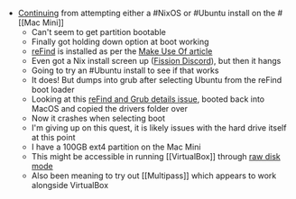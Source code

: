 - [Continuing](logseq://graph/bmcgardenlogseq?block-id=63c3c7ed-96e1-42d4-be6f-7bd8b0aa5d4e) from attempting either a #NixOS or #Ubuntu install on the #[[Mac Mini]]
	- Can't seem to get partition bootable
	- Finally got holding down option at boot working
	- [reFind](https://sourceforge.net/projects/refind/) is installed as per the [Make Use Of article](logseq://graph/bmcgardenlogseq?block-id=63c3c7ed-965d-4a8c-9445-964606df6563)
	- Even got a Nix install screen up ([Fission Discord](https://discord.com/channels/478735028319158273/1064261422390980678/1064261435191988386)), but then it hangs
	- Going to try an #Ubuntu install to see if that works
	- It does! But dumps into grub after selecting Ubuntu from the reFind boot loader
	- Looking at this [reFind and Grub details issue](https://apple.stackexchange.com/questions/425285/dual-boot-mac-with-ubuntu-boots-from-refind-into-grub-instead-of-ubuntu), booted back into MacOS and copied the drivers folder over
	- Now it crashes when selecting boot
	- I'm giving up on this quest, it is likely issues with the hard drive itself at this point
	- I have a 100GB ext4 partition on the Mac Mini
	- This might be accessible in running [[VirtualBox]] through [raw disk mode](http://www.virtualbox.org/manual/ch09.html#rawdisk)
	- Also been meaning to try out [[Multipass]] which appears to work alongside VirtualBox